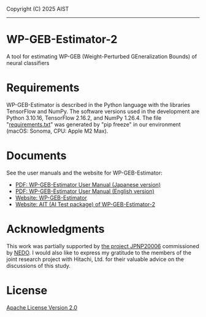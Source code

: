 Copyright (C) 2025 AIST  

---

# WP-GEB-Estimator-2

A tool for estimating WP-GEB (Weight-Perturbed GEneralization Bounds)
of neural classifiers

# Requirements

WP-GEB-Estimator is described in the Python language
with the libraries TensorFlow and NumPy.
The software versions used in the development are
Python 3.10.16, TensorFlow 2.16.2, and NumPy 1.26.4. 
The file "[requirements.txt](requirements.txt)" was generated by "pip freeze"
in our environment (macOS: Sonoma, CPU: Apple M2 Max).

# Documents

See the user manuals and the website for WP-GEB-Estimator:

* [PDF: WP-GEB-Estimator User Manual (Japanese version)](docs/WP-GEB-Estimator-User-Manual-jp.pdf)
* [PDF: WP-GEB-Estimator User Manual (English version)](docs/WP-GEB-Estimator-User-Manual-eng.pdf)
* [Website: WP-GEB-Estimator](https://staff.aist.go.jp/y-isobe/wp-geb-estimator/index.html)
* [Website: AIT (AI Test package) of WP-GEB-Estimator-2](https://github.com/yoshinao-isobe/eval_model_classifier_image_stability_wpgeb)

# Acknowledgments

This work was partially supported by [the project JPNP20006](https://www.nedo.go.jp/activities/ZZJP_100176.html) commissioned by [NEDO](https://www.nedo.go.jp/). I would also like to express my gratitude to the members of the joint research project with Hitachi, Ltd. for their valuable advice on the discussions of this study.

# License

[Apache License Version 2.0](LICENSE.txt)
 
